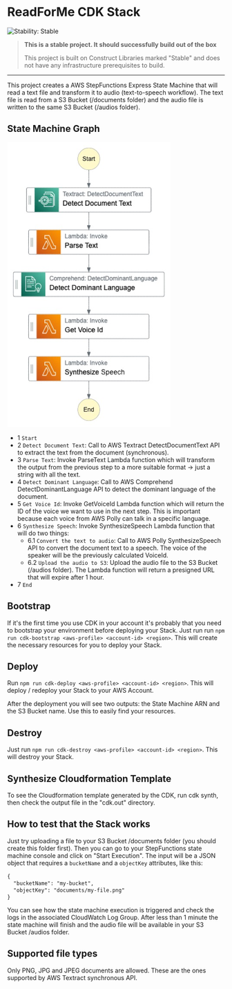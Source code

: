 # ReadForMe CDK Stack

![Stability: Stable](https://img.shields.io/badge/stability-Stable-success.svg?style=for-the-badge)

> **This is a stable project. It should successfully build out of the box**
>
> This project is built on Construct Libraries marked "Stable" and does not have any infrastructure prerequisites to build.

---

This project creates a AWS StepFunctions Express State Machine that will read a text file and transform it to audio (text-to-speech workflow). The text file is read from a S3 Bucket (/documents folder) and the audio file is written to the same S3 Bucket (/audios folder).

## State Machine Graph

![Graph](./images/state-machine-graph.png)

- 1 `Start`
- 2 `Detect Document Text`: Call to AWS Textract DetectDocumentText API to extract the text from the document (synchronous).
- 3 `Parse Text`: Invoke ParseText Lambda function which will transform the output from the previous step to a more suitable format -> just a string with all the text.
- 4 `Detect Dominant Language`: Call to AWS Comprehend DetectDominantLanguage API to detect the dominant language of the document.
- 5 `Get Voice Id`: Invoke GetVoiceId Lambda function which will return the ID of the voice we want to use in the next step. This is important because each voice from AWS Polly can talk in a specific language.
- 6 `Synthesize Speech`: Invoke SynthesizeSpeech Lambda function that will do two things:
  - 6.1 `Convert the text to audio`: Call to AWS Polly SynthesizeSpeech API to convert the document text to a speech. The voice of the speaker will be the previously calculated VoiceId.
  - 6.2 `Upload the audio to S3`: Upload the audio file to the S3 Bucket (/audios folder). The Lambda function will return a presigned URL that will expire after 1 hour.
- 7 `End`

## Bootstrap

If it's the first time you use CDK in your account it's probably that you need to bootstrap your environment before deploying your Stack. Just run run `npm run cdk-bootstrap <aws-profile> <account-id> <region>`. This will create the necessary resources for you to deploy your Stack.

## Deploy

Run `npm run cdk-deploy <aws-profile> <account-id> <region>`. This will deploy / redeploy your Stack to your AWS Account.

After the deployment you will see two outputs: the State Machine ARN and the S3 Bucket name. Use this to easily find your resources.

## Destroy

Just run `npm run cdk-destroy <aws-profile> <account-id> <region>`. This will destroy your Stack.

## Synthesize Cloudformation Template

To see the Cloudformation template generated by the CDK, run cdk synth, then check the output file in the "cdk.out" directory.

## How to test that the Stack works

Just try uploading a file to your S3 Bucket /documents folder (you should create this folder first).
Then you can go to your StepFunctions state machine console and click on "Start Execution". The input will be a JSON object that requires a `bucketName` and a `objectKey` attributes, like this:

```
{
  "bucketName": "my-bucket",
  "objectKey": "documents/my-file.png"
}
```

You can see how the state machine execution is triggered and check the logs in the associated CloudWatch Log Group. After less than 1 minute the state machine will finish and the audio file will be available in your S3 Bucket /audios folder.

## Supported file types

Only PNG, JPG and JPEG documents are allowed. These are the ones supported by AWS Textract synchronous API.
